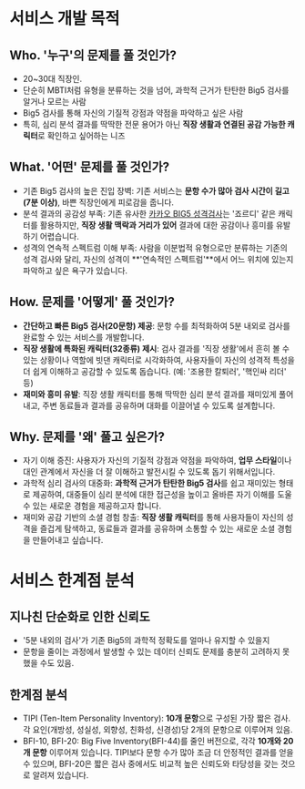 # 서비스 개발 목적

## Who. '누구'의 문제를 풀 것인가?
- 20~30대 직장인.
- 단순히 MBTI처럼 유형을 분류하는 것을 넘어, 과학적 근거가 탄탄한 Big5 검사를 알거나 모르는 사람
- Big5 검사를 통해 자신의 기질적 강점과 약점을 파악하고 싶은 사람
- 특히, 심리 분석 결과를 딱딱한 전문 용어가 아닌 **직장 생활과 연결된 공감 가능한 캐릭터**로 확인하고 싶어하는 니즈

## What. '어떤' 문제를 풀 것인가?
- 기존 Big5 검사의 높은 진입 장벽: 기존 서비스는 **문항 수가 많아 검사 시간이 길고(7분 이상)**, 바쁜 직장인에게 피로감을 줍니다.
- 분석 결과의 공감성 부족: 기존 유사한 [카카오 BIG5 성격검사](https://together.kakao.com/big-five)는 '죠르디' 같은 캐릭터를 활용하지만, **직장 생활 맥락과 거리가 있어** 결과에 대한 공감이나 흥미를 유발하기 어렵습니다.
- 성격의 연속적 스펙트럼 이해 부족: 사람을 이분법적 유형으로만 분류하는 기존의 성격 검사와 달리, 자신의 성격이 **'연속적인 스펙트럼'**에서 어느 위치에 있는지 파악하고 싶은 욕구가 있습니다.

## How. 문제를 '어떻게' 풀 것인가?
- **간단하고 빠른 Big5 검사(20문항) 제공**: 문항 수를 최적화하여 5분 내외로 검사를 완료할 수 있는 서비스를 개발합니다.
- **직장 생활에 특화된 캐릭터(32종류) 제시**: 검사 결과를 '직장 생활'에서 흔히 볼 수 있는 상황이나 역할에 빗댄 캐릭터로 시각화하여, 사용자들이 자신의 성격적 특성을 더 쉽게 이해하고 공감할 수 있도록 돕습니다. (예: '조용한 칼퇴러', '핵인싸 리더' 등)
- **재미와 흥미 유발**: 직장 생활 캐릭터를 통해 딱딱한 심리 분석 결과를 재미있게 풀어내고, 주변 동료들과 결과를 공유하며 대화를 이끌어낼 수 있도록 설계합니다.

## Why. 문제를 '왜' 풀고 싶은가?
- 자기 이해 증진: 사용자가 자신의 기질적 강점과 약점을 파악하여, **업무 스타일**이나 대인 관계에서 자신을 더 잘 이해하고 발전시킬 수 있도록 돕기 위해서입니다.
- 과학적 심리 검사의 대중화: **과학적 근거가 탄탄한 Big5 검사**를 쉽고 재미있는 형태로 제공하여, 대중들이 심리 분석에 대한 접근성을 높이고 올바른 자기 이해를 도울 수 있는 새로운 경험을 제공하고자 합니다.
- 재미와 공감 기반의 소셜 경험 창출: **직장 생활 캐릭터**를 통해 사용자들이 자신의 성격을 즐겁게 탐색하고, 동료들과 결과를 공유하며 소통할 수 있는 새로운 소셜 경험을 만들어내고 싶습니다.

# 서비스 한계점 분석
## 지나친 단순화로 인한 신뢰도
- '5분 내외의 검사'가 기존 Big5의 과학적 정확도를 얼마나 유지할 수 있을지
- 문항을 줄이는 과정에서 발생할 수 있는 데이터 신뢰도 문제를 충분히 고려하지 못했을 수도 있음.
## 한계점 분석
- TIPI (Ten-Item Personality Inventory): **10개 문항**으로 구성된 가장 짧은 검사. 각 요인(개방성, 성실성, 외향성, 친화성, 신경성)당 2개의 문항으로 이루어져 있음.
- BFI-10, BFI-20: Big Five Inventory(BFI-44)를 줄인 버전으로, 각각 **10개와 20개 문항**
 이루어져 있습니다. TIPI보다 문항 수가 많아 조금 더 안정적인 결과를 얻을 수 있으며, BFI-20은 짧은 검사 중에서도 비교적 높은 신뢰도와 타당성을 갖는 것으로 알려져 있습니다.
